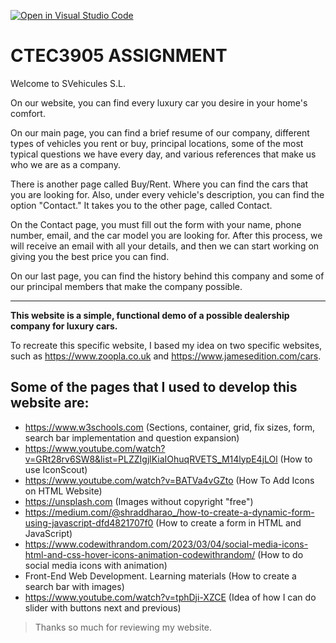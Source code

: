[![Open in Visual Studio Code](https://classroom.github.com/assets/open-in-vscode-c66648af7eb3fe8bc4f294546bfd86ef473780cde1dea487d3c4ff354943c9ae.svg)](https://classroom.github.com/online_ide?assignment_repo_id=9908269&assignment_repo_type=AssignmentRepo)
# CTEC3905 ASSIGNMENT
Welcome to SVehicules S.L.

On our website, you can find every luxury car you desire in your home's comfort.

On our main page, you can find a brief resume of our company, different types of vehicles you rent or buy, principal locations, some of the most typical questions we have every day, and various references that make us who we are as a company.

There is another page called Buy/Rent. Where you can find the cars that you are looking for. Also, under every vehicle's description, you can find the option "Contact." It takes you to the other page, called Contact.

On the Contact page, you must fill out the form with your name, phone number, email, and the car model you are looking for. After this process, we will receive an email with all your details, and then we can start working on giving you the best price you can find.

On our last page, you can find the history behind this company and some of our principal members that make the company possible.

---------------------------------------------------------------------------------------------------------------------------------------------

**This website is a simple, functional demo of a possible dealership company for luxury cars.**

To recreate this specific website, I based my idea on two specific websites, such as https://www.zoopla.co.uk and https://www.jamesedition.com/cars.

## Some of the pages that I used to develop this website are:

- https://www.w3schools.com (Sections, container, grid, fix sizes, form, search bar implementation and question expansion)
- https://www.youtube.com/watch?v=GRt28rv6SW8&list=PLZZIgjlKiaIOhuqRVETS_M14lypE4jLOl (How to use IconScout)
- https://www.youtube.com/watch?v=BATVa4vGZto (How To Add Icons on HTML Website)
- https://unsplash.com (Images without copyright "free")
- https://medium.com/@shraddharao_/how-to-create-a-dynamic-form-using-javascript-dfd4821707f0 (How to create a form in HTML and JavaScript)
- https://www.codewithrandom.com/2023/03/04/social-media-icons-html-and-css-hover-icons-animation-codewithrandom/ (How to do social media icons with animation)
- Front-End Web Development. Learning materials (How to create a search bar with images)
- https://www.youtube.com/watch?v=tphDji-XZCE (Idea of how I can do slider with buttons next and previous)

>Thanks so much for reviewing my website.